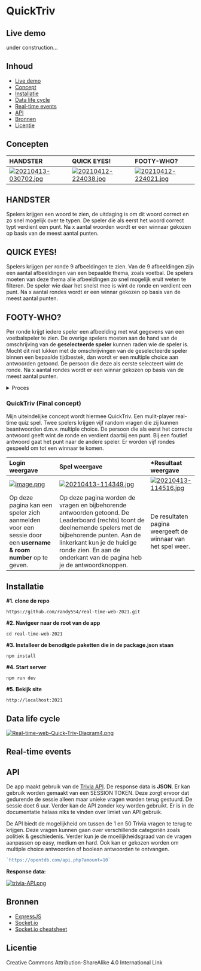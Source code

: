 # QuickTriv

## Live demo
under construction...

## Inhoud

* [Live demo](#live-demo)
* [Concept](#concept)
* [Installatie](#installatie)
* [Data life cycle](#data-life-cycle)
* [Real-time events](#real-time-events)
* [API](#API)
* [Bronnen](#bronnen)
* [Licentie](#licentie)


## Concepten

| **HANDSTER** | **QUICK EYES!** | **FOOTY-WHO?** |
| :--- | :--- | :--- |
| [![20210413-030702.jpg](https://i.postimg.cc/j53pjQ3H/20210413-030702.jpg)](https://postimg.cc/LYfCCfp5) | [![20210412-224038.jpg](https://i.postimg.cc/GpK0W1kS/20210412-224038.jpg)](https://postimg.cc/jWDkfm3z) | [![20210412-224021.jpg](https://i.postimg.cc/fLb4ZgCW/20210412-224021.jpg)](https://postimg.cc/jWB34cBB) |


##  HANDSTER

Spelers krijgen een woord te zien, de uitdaging is om dit woord correct en zo snel mogelijk over te typen. De speler die als eerst het  woord correct typt verdient een punt. Na x aantal woorden wordt er een winnaar gekozen op basis van de meest aantal punten.



## QUICK EYES!

Spelers krijgen per ronde 9 afbeeldingen te zien. Van de 9 afbeeldingen zijn een aantal afbeeldingen van een bepaalde thema, zoals voetbal. De spelers moeten van deze thema alle afbeeldingen zo snel mogelijk eruit weten te filteren. De speler wie daar het snelst mee is wint de ronde en verdient een punt. Na x aantal rondes wordt er een winnar gekozen op basis van de meest aantal punten.



## FOOTY-WHO?

Per ronde krijgt iedere speler een afbeelding met wat gegevens van een voetbalspeler te zien. De overige spelers moeten aan de hand van de omschrijving van de **geselecteerde speler** kunnen raden wie de speler is. Mocht dit niet lukken met de omschrijvingen van de geselecteerde speler binnen een bepaalde tijdbestek, dan wordt er een multiple choice aan antwoorden getoond. De persoon die deze als eerste selecteert wint de ronde. Na x aantal rondes wordt er een winnar gekozen op basis van de meest aantal punten.

<details>
       <summary>Proces</summary>

Ik wist aanvankelijk van mijn brainstormsessie dat ik snelheid als element wilde hebben in mijn concepten. Dit is met mijn drie ideeën denk ik aardig gelukt. Het was achteraf best lastig om een keuze te maken. Ik heb mijn concepten uiteindelijk tijdens de standup aan de rest van groep voorgelegd, om een voorkeur aan te geven. De voorkeur ging voornamelijk naar het concept `HANDSTER`. Hier waren de meeste enthousiast over. Ook heb ik hier tips voor verdere iteraties meegekregen. Nader inzien vind ik dit zelf een goede keuze en zie ik mogelijkheden hierop te door te itereren. 

Na het selecteren van mijn Handster concept, ben ik verder gaan zoeken naar interessante API's. Ik ben hier een aantal API's tegen gekomen voor zowel zinnen als woorden. Langzamerhand begon ik de bijbehorende data toch wel te simpel te vinden. Ik bedacht me toen dat teamgenoot Roy een tip had gegeven om eventueel een quiz API aan het concept toe te voegen. Ik had eerder met een quiz API gewerkt en deze data voelde als een betere aanvulling op mijn concept. Hierbij moest ik wel mijn  huidige **HANDSTER** concept aanpassen. 

</details>

### QuickTriv (Final concept)

Mijn uiteindelijke concept wordt hiermee QuickTriv. Een mulit-player real-time quiz spel. Twee spelers krijgen vijf random vragen die zij kunnen beantwoorden d.m.v. multiple choice. De persoon die als eerst het correcte antwoord geeft wint de ronde en verdient daarbij een punt. Bij een foutief antwoord gaat het punt naar de andere speler. Er worden vijf rondes gespeeld om tot een winnaar te komen.


| **Login weergave** | **Spel weergave** | ***Resultaat weergave** |
| :--- | :--- | :--- |
| [![image.png](https://i.postimg.cc/RF4YKKMY/image.png)](https://postimg.cc/Mc3t8cf0) | [![20210413-114349.jpg](https://i.postimg.cc/2yHJwM1L/20210413-114349.jpg)](https://postimg.cc/8f6tkyBT) | [![20210413-114516.jpg](https://i.postimg.cc/ydy2JkBP/20210413-114516.jpg)](https://postimg.cc/gXrgQcxX)  |
|Op deze pagina kan een speler zich aanmelden voor een sessie door een **username & room number** op te geven.| Op deze pagina worden de vragen en bijbehorende antwoorden getoond. De Leaderboard (rechts) toont de deelnemende spelers met de bijbehorende punten. Aan de linkerkant kun je de huidige ronde zien. En aan de onderkant van de pagina heb je de antwoordknoppen. | De resultaten pagina weergeeft de winnaar van het spel weer. |



## Installatie

 
**#1. clone de repo**
    
    https://github.com/randy554/real-time-web-2021.git

**#2. Navigeer naar de root van de app**

    cd real-time-web-2021

**#3. Installeer de benodigde paketten die in de package.json staan**
     
    npm install

**#4. Start server**

    npm run dev

**#5. Bekijk site**

    http://localhost:2021


## Data life cycle

[![Real-time-web-Quick-Triv-Diagram4.png](https://i.postimg.cc/BQCX0KD4/Real-time-web-Quick-Triv-Diagram4.png)](https://postimg.cc/F779b1DB)


## Real-time events

<!--
#### Client
* `chat message` verstuur een normale bericht naar andere mensen in de chat.
* `no input` verstuur een melding naar de server dat je een lege formulier hebt gesubmit.
* 
* `Join room` verstuur een melding naar de server dat je een lege formulier hebt gesubmit.

#### Server
* `server message` verstuur bericht naar alle andere mensen in de chat dat een persoon de chat heeft verlaten. 

-->

## API

De app maakt gebruik van de [Trivia API](https://opentdb.com/api_config.php). De response data is <strong>JSON</strong>. Er kan gebruik worden gemaakt van een SESSION TOKEN. Deze zorgt ervoor dat gedurende de sessie alleen maar unieke vragen worden terug gestuurd. De sessie doet 6 uur. Verder kan de API zonder key worden gebruikt. Er is in de documentatie helaas niks te
vinden over limiet van API gebruik.

De API biedt de mogelijkheid om tussen de 1 en 50 Trivia vragen te terug te krijgen. Deze vragen kunnen gaan over verschillende categoriën zoals politiek & geschiedenis. Verder kun je de moeilijkheidsgraad van de vragen aanpassen op easy, medium en hard. Ook kan er gekozen worden om multiple choice antwoorden of boolean antwoorden te ontvangen.

```javascript
`https://opentdb.com/api.php?amount=10`
```

**Response data:**

[![trivia-API.png](https://i.postimg.cc/wjWF43jj/trivia-API.png)](https://postimg.cc/nXDvCFmy)





## Bronnen

 * [ExpressJS](https://expressjs.com/)
 * [Socket.io](https://socket.io/get-started/chat/)
 * [Socket.io cheatsheet](https://socket.io/docs/emit-cheatsheet/)



## Licentie

Creative Commons Attribution-ShareAlike 4.0 International Link
